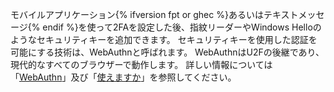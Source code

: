 モバイルアプリケーション{% ifversion fpt or ghec %}あるいはテキストメッセージ{% endif %}を使って2FAを設定した後、指紋リーダーやWindows Helloのようなセキュリティキーを追加できます。 セキュリティキーを使用した認証を可能にする技術は、WebAuthnと呼ばれます。 WebAuthnはU2Fの後継であり、現代的なすべてのブラウザーで動作します。 詳しい情報については「[WebAuthn](https://webauthn.guide/)」及び「[使えますか](https://caniuse.com/#search=webauthn)」を参照してください。
